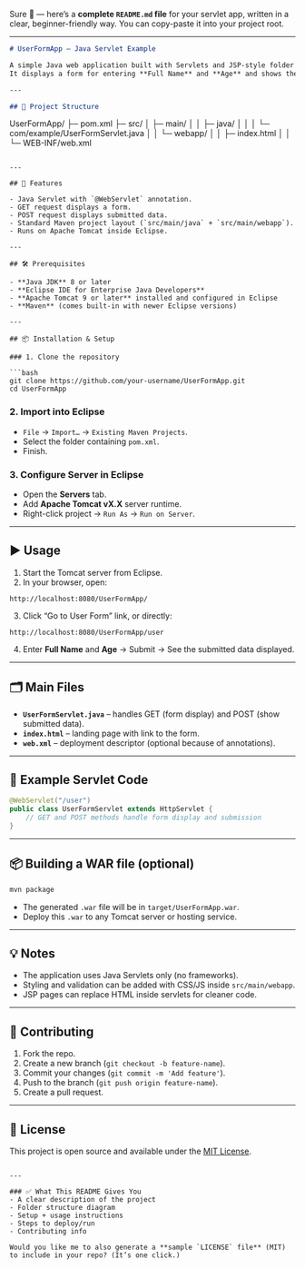 Sure 🙂 — here’s a **complete `README.md` file** for your servlet app, written in a clear, beginner-friendly way. You can copy-paste it into your project root.

---

```markdown
# UserFormApp – Java Servlet Example

A simple Java web application built with Servlets and JSP-style folder structure (Maven layout).  
It displays a form for entering **Full Name** and **Age** and shows the submitted data on the next page.

---

## 📂 Project Structure

```

UserFormApp/
├─ pom.xml
├─ src/
│   ├─ main/
│   │   ├─ java/
│   │   │   └─ com/example/UserFormServlet.java
│   │   └─ webapp/
│   │       ├─ index.html
│   │       └─ WEB-INF/web.xml

````

---

## 🚀 Features

- Java Servlet with `@WebServlet` annotation.
- GET request displays a form.
- POST request displays submitted data.
- Standard Maven project layout (`src/main/java` + `src/main/webapp`).
- Runs on Apache Tomcat inside Eclipse.

---

## 🛠 Prerequisites

- **Java JDK** 8 or later  
- **Eclipse IDE for Enterprise Java Developers**  
- **Apache Tomcat 9 or later** installed and configured in Eclipse  
- **Maven** (comes built-in with newer Eclipse versions)

---

## 📦 Installation & Setup

### 1. Clone the repository

```bash
git clone https://github.com/your-username/UserFormApp.git
cd UserFormApp
````

### 2. Import into Eclipse

* `File` → `Import…` → `Existing Maven Projects`.
* Select the folder containing `pom.xml`.
* Finish.

### 3. Configure Server in Eclipse

* Open the **Servers** tab.
* Add **Apache Tomcat vX.X** server runtime.
* Right-click project → `Run As` → `Run on Server`.

---

## ▶️ Usage

1. Start the Tomcat server from Eclipse.
2. In your browser, open:

```
http://localhost:8080/UserFormApp/
```

3. Click “Go to User Form” link, or directly:

```
http://localhost:8080/UserFormApp/user
```

4. Enter **Full Name** and **Age** → Submit → See the submitted data displayed.

---

## 🗂 Main Files

* **`UserFormServlet.java`** – handles GET (form display) and POST (show submitted data).
* **`index.html`** – landing page with link to the form.
* **`web.xml`** – deployment descriptor (optional because of annotations).

---

## 📝 Example Servlet Code

```java
@WebServlet("/user")
public class UserFormServlet extends HttpServlet {
    // GET and POST methods handle form display and submission
}
```

---

## 📦 Building a WAR file (optional)

```bash
mvn package
```

* The generated `.war` file will be in `target/UserFormApp.war`.
* Deploy this `.war` to any Tomcat server or hosting service.

---

## 💡 Notes

* The application uses Java Servlets only (no frameworks).
* Styling and validation can be added with CSS/JS inside `src/main/webapp`.
* JSP pages can replace HTML inside servlets for cleaner code.

---

## 🤝 Contributing

1. Fork the repo.
2. Create a new branch (`git checkout -b feature-name`).
3. Commit your changes (`git commit -m 'Add feature'`).
4. Push to the branch (`git push origin feature-name`).
5. Create a pull request.

---

## 📄 License

This project is open source and available under the [MIT License](LICENSE).

```

---

### ✅ What This README Gives You  
- A clear description of the project  
- Folder structure diagram  
- Setup + usage instructions  
- Steps to deploy/run  
- Contributing info  

Would you like me to also generate a **sample `LICENSE` file** (MIT) to include in your repo? (It’s one click.)
```
